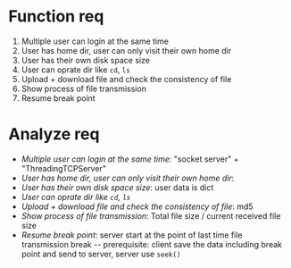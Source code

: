 # Function req
1. Multiple user can login at the same time
2. User has home dir, user can only visit their own home dir
3. User has their own disk space size
4. User can oprate dir like `cd`, `ls`
5. Upload + download file and check the consistency of file
6. Show process of file transmission
7. Resume break point

# Analyze req
- *Multiple user can login at the same time*: "socket server" + "ThreadingTCPServer"
- *User has home dir, user can only visit their own home dir*: 
- *User has their own disk space size*: user data is dict
- *User can oprate dir like `cd`, `ls`*
- *Upload + download file and check the consistency of file*: md5
- *Show process of file transmission*: Total file size / current received file size
- *Resume break point*: server start at the point of last time file transmission break -- prerequisite: client save the data including break point and send to server, server use `seek()`